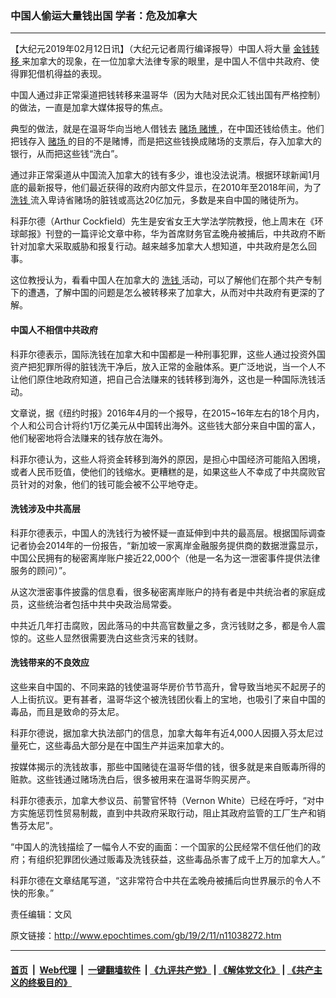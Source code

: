 ### 中国人偷运大量钱出国 学者：危及加拿大
------------------------

<p>
 【大纪元2019年02月12日讯】（大纪元记者周行编译报导）中国人将大量
 <a href="http://www.epochtimes.com/gb/tag/%E9%87%91%E9%92%B1%E8%BD%AC%E7%A7%BB.html">
  金钱转移
 </a>
 来加拿大的现象，在一位加拿大法律专家的眼里，是中国人不信中共政府、使得罪犯借机得益的表现。
</p>
<p>
 中国人通过非正常渠道把钱转移来温哥华（因为大陆对民众汇钱出国有严格控制）的做法，一直是加拿大媒体报导的焦点。
</p>
<p>
 典型的做法，就是在温哥华向当地人借钱去
 <a href="http://www.epochtimes.com/gb/tag/%E8%B5%8C%E5%9C%BA.html">
  赌场
 </a>
 <a href="http://www.epochtimes.com/gb/tag/%E8%B5%8C%E5%8D%9A.html">
  赌博
 </a>
 ，在中国还钱给债主。他们把钱存入
 <a href="http://www.epochtimes.com/gb/tag/%E8%B5%8C%E5%9C%BA.html">
  赌场
 </a>
 的目的不是赌博，而是把这些钱换成赌场的支票后，存入加拿大的银行，从而把这些钱“洗白”。
</p>
<p>
 通过非正常渠道从中国流入加拿大的钱有多少，谁也没法说清。根据环球新闻1月底的最新报导，他们最近获得的政府内部文件显示，在2010年至2018年间，为了
 <a href="http://www.epochtimes.com/gb/tag/%E6%B4%97%E9%92%B1.html">
  洗钱
 </a>
 流入卑诗省赌场的脏钱或高达20亿加元，多数是来自中国的赌徒所为。
</p>
<p>
 科菲尔德（Arthur Cockfield）先生是安省女王大学法学院教授，他上周末在《环球邮报》刊登的一篇评论文章中称，华为首席财务官孟晚舟被捕后，中共政府不断针对加拿大采取威胁和报复行动。越来越多加拿大人想知道，中共政府是怎么回事。
</p>
<p>
 这位教授认为，看看中国人在加拿大的
 <a href="http://www.epochtimes.com/gb/tag/%E6%B4%97%E9%92%B1.html">
  洗钱
 </a>
 活动，可以了解他们在那个共产专制下的遭遇，了解中国的问题是怎么被转移来了加拿大，从而对中共政府有更深的了解。
</p>
<h4>
 中国人不相信中共政府
</h4>
<p>
 科菲尔德表示，国际洗钱在加拿大和中国都是一种刑事犯罪，这些人通过投资外国资产把犯罪所得的脏钱洗干净后，放入正常的金融体系。更广泛地说，当一个人不让他们原住地政府知道，把自己合法赚来的钱转移到海外，这也是一种国际洗钱活动。
</p>
<p>
 文章说，据《纽约时报》2016年4月的一个报导，在2015~16年左右的18个月内，个人和公司合计将约1万亿美元从中国转出海外。这些钱大部分来自中国的富人，他们秘密地将合法赚来的钱存放在海外。
</p>
<p>
 科菲尔德认为，这些人将资金转移到海外的原因，是担心中国经济可能陷入困境，或者人民币贬值，使他们的钱缩水。更糟糕的是，如果这些人不幸成了中共腐败官员针对的对象，他们的钱可能会被不公平地夺走。
</p>
<h4>
 洗钱涉及中共高层
</h4>
<p>
 科菲尔德表示，中国人的洗钱行为被怀疑一直延伸到中共的最高层。根据国际调查记者协会2014年的一份报告，“新加坡一家离岸金融服务提供商的数据泄露显示，中国公民拥有的秘密离岸账户接近22,000个（他是一名为这一泄密事件提供法律服务的顾问）”。
</p>
<p>
 从这次泄密事件披露的信息看，很多秘密离岸账户的持有者是中共统治者的家庭成员，这些统治者包括中共中央政治局常委。
</p>
<p>
 中共近几年打击腐败，因此落马的中共高官数量之多，贪污钱财之多，都是令人震惊的。这些人显然很需要洗白这些贪污来的钱财。
</p>
<h4>
 洗钱带来的不良效应
</h4>
<p>
 这些来自中国的、不同来路的钱使温哥华房价节节高升，曾导致当地买不起房子的人上街抗议。更有甚者，温哥华这个被洗钱团伙看上的宝地，也吸引了来自中国的毒品，而且是致命的芬太尼。
</p>
<p>
 科菲尔德说，据加拿大执法部门的信息，加拿大每年有近4,000人因摄入芬太尼过量死亡，这些毒品大部分是在中国生产并运来加拿大的。
</p>
<p>
 按媒体揭示的洗钱故事，那些中国赌徒在温哥华借的钱，很多就是来自贩毒所得的赃款。这些钱通过赌场洗白后，很多被用来在温哥华购买房产。
</p>
<p>
 科菲尔德表示，加拿大参议员、前警官怀特（Vernon White）已经在呼吁，“对中方实施惩罚性贸易制裁，直到中共政府采取行动，阻止其政府监管的工厂生产和销售芬太尼”。
</p>
<p>
 “中国人的洗钱描绘了一幅令人不安的画面：一个国家的公民经常不信任他们的政府；有组织犯罪团伙通过贩毒及洗钱获益，这些毒品杀害了成千上万的加拿大人。”
</p>
<p>
 科菲尔德在文章结尾写道，“这非常符合中共在孟晚舟被捕后向世界展示的令人不快的形象。”
</p>
<p>
 责任编辑：文风
</p>

原文链接：http://www.epochtimes.com/gb/19/2/11/n11038272.htm


------------------------
#### [首页](https://github.com/gfw-breaker/banned-news/blob/master/README.md) &nbsp;|&nbsp; [Web代理](https://github.com/labour-camp/helloworld) &nbsp;|&nbsp; [一键翻墙软件](https://github.com/gfw-breaker/nogfw/blob/master/README.md) &nbsp;| [《九评共产党》](https://github.com/gfw-breaker/9ping.md/blob/master/README.md#九评之一评共产党是什么) | [《解体党文化》](https://github.com/gfw-breaker/jtdwh.md/blob/master/README.md) | [《共产主义的终极目的》](https://github.com/gfw-breaker/gczydzjmd.md/blob/master/README.md)

